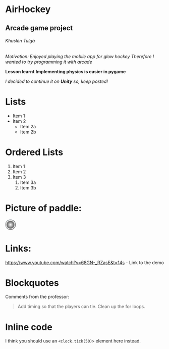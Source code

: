 # AirHockey 
## Arcade game project 
###### Khuslen Tulga

*Motivation: Enjoyed playing the mobile app for glow hockey*
_Therefore I wanted to try programming it with arcade_

**Lesson learnt**
__Implementing physics is easier in pygame__

_I decided to continue it on **Unity** so, keep posted!_

# Lists

* Item 1
* Item 2
  * Item 2a
  * Item 2b

# Ordered Lists

1. Item 1
1. Item 2
1. Item 3
   1. Item 3a
   1. Item 3b

# Picture of paddle:

![Airhockey SS](disc.png)

# Links:

https://www.youtube.com/watch?v=68GN-_RZasE&t=14s - Link to the demo

# Blockquotes 

Comments from the professor:
> Add timing so that the players can tie.
> Clean up the for loops.

# Inline code

I think you should use an `<clock.tick(50)>` element here instead.

